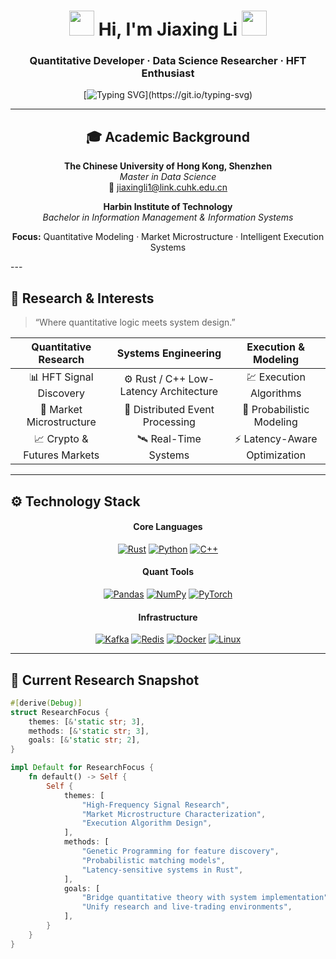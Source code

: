 <!-- ───────────────────────────────────────────────────────────── -->
<h1 align="center">
  <img src="https://raw.githubusercontent.com/Tarikul-Islam-Anik/Animated-Fluent-Emojis/master/Emojis/Hand%20gestures/Waving%20Hand.png" width="40" height="40" />
  Hi, I'm <strong>Jiaxing Li</strong>
  <img src="https://raw.githubusercontent.com/Tarikul-Islam-Anik/Animated-Fluent-Emojis/master/Emojis/Hand%20gestures/Waving%20Hand.png" width="40" height="40" />
</h1>

<h3 align="center">
  Quantitative Developer · Data Science Researcher · HFT Enthusiast
</h3>

<div align="center">

[![Typing SVG](https://readme-typing-svg.demolab.com?font=Fira+Code&weight=600&size=20&duration=2700&pause=1200&color=00D4FF&center=true&vCenter=true&width=950&height=60&lines=Designing+low-latency+systems.;Researching+quantitative+signals.;Bridging+data,+algorithms,+and+execution.)](https://git.io/typing-svg)

</div>

---
<h2 align="center">🎓 Academic Background</h2>

<p align="center">
  <b>The Chinese University of Hong Kong, Shenzhen</b><br>
  <i>Master in Data Science</i><br>
  📧 <a href="mailto:jiaxingli1@link.cuhk.edu.cn">jiaxingli1@link.cuhk.edu.cn</a>
</p>

<p align="center">
  <b>Harbin Institute of Technology</b><br>
  <i>Bachelor in Information Management & Information Systems</i>
</p>

<p align="center">
  <b>Focus:</b> Quantitative Modeling · Market Microstructure · Intelligent Execution Systems
</p>
---


## 🧭 Research & Interests

> “Where quantitative logic meets system design.”

<div align="center">

| **Quantitative Research** | **Systems Engineering** | **Execution & Modeling** |
|:--------------------------:|:-----------------------:|:------------------------:|
| 📊 HFT Signal Discovery | ⚙️ Rust / C++ Low-Latency Architecture | 💹 Execution Algorithms |
| 🔬 Market Microstructure | 🧩 Distributed Event Processing | 🧠 Probabilistic Modeling |
| 📈 Crypto & Futures Markets | 🛰️ Real-Time Systems | ⚡ Latency-Aware Optimization |

</div>

---

## ⚙️ Technology Stack

<div align="center">

#### **Core Languages**
[![Rust](https://img.shields.io/badge/Rust-000000?style=flat&logo=rust&logoColor=white)](https://www.rust-lang.org/)
[![Python](https://img.shields.io/badge/Python-3776AB?style=flat&logo=python&logoColor=white)](https://www.python.org/)
[![C++](https://img.shields.io/badge/C++-00599C?style=flat&logo=c%2B%2B&logoColor=white)](https://isocpp.org/)

#### **Quant Tools**
[![Pandas](https://img.shields.io/badge/Pandas-150458?style=flat&logo=pandas&logoColor=white)](https://pandas.pydata.org/)
[![NumPy](https://img.shields.io/badge/Numpy-013243?style=flat&logo=numpy&logoColor=white)](https://numpy.org/)
[![PyTorch](https://img.shields.io/badge/PyTorch-EE4C2C?style=flat&logo=pytorch&logoColor=white)](https://pytorch.org/)

#### **Infrastructure**
[![Kafka](https://img.shields.io/badge/Kafka-231F20?style=flat&logo=apachekafka&logoColor=white)](https://kafka.apache.org/)
[![Redis](https://img.shields.io/badge/Redis-DC382D?style=flat&logo=redis&logoColor=white)](https://redis.io/)
[![Docker](https://img.shields.io/badge/Docker-2496ED?style=flat&logo=docker&logoColor=white)](https://www.docker.com/)
[![Linux](https://img.shields.io/badge/Linux-222222?style=flat&logo=linux&logoColor=FCC624)](https://www.linux.org/)

</div>

---

## 🧩 Current Research Snapshot

```rust
#[derive(Debug)]
struct ResearchFocus {
    themes: [&'static str; 3],
    methods: [&'static str; 3],
    goals: [&'static str; 2],
}

impl Default for ResearchFocus {
    fn default() -> Self {
        Self {
            themes: [
                "High-Frequency Signal Research",
                "Market Microstructure Characterization",
                "Execution Algorithm Design",
            ],
            methods: [
                "Genetic Programming for feature discovery",
                "Probabilistic matching models",
                "Latency-sensitive systems in Rust",
            ],
            goals: [
                "Bridge quantitative theory with system implementation",
                "Unify research and live-trading environments",
            ],
        }
    }
}

